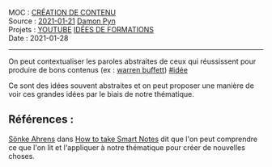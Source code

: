 MOC : [CRÉATION DE CONTENU](https://notes.eliottmeunier.com/CR%C3%89ATION+DE+CONTENU)  
Source : [2021-01-21](https://notes.eliottmeunier.com/2021-01-21) [Damon Pyn](https://notes.eliottmeunier.com/3+GARDEN/Notes/Damon+Pyn)  
Projets : [YOUTUBE](https://notes.eliottmeunier.com/3+GARDEN/Notes/YOUTUBE) [IDÉES DE FORMATIONS](https://notes.eliottmeunier.com/ID%C3%89ES+DE+FORMATIONS)  
Date : 2021-01-28

---

On peut contextualiser les paroles abstraites de ceux qui réussissent pour produire de bons contenus (ex : [warren buffett](https://notes.eliottmeunier.com/warren+buffett)) [#idée](https://publish.obsidian.md/#id%C3%A9e)

Ce sont des idées souvent abstraites et on peut proposer une manière de voir ces grandes idées par le biais de notre thématique.

## Références :

[Sönke Ahrens](https://notes.eliottmeunier.com/S%C3%B6nke+Ahrens) dans [How to take Smart Notes](https://notes.eliottmeunier.com/3+GARDEN/Notes/How+to+take+Smart+Notes) dit que l'on peut comprendre ce que l'on lit et l'appliquer à notre thématique pour créer de nouvelles choses.